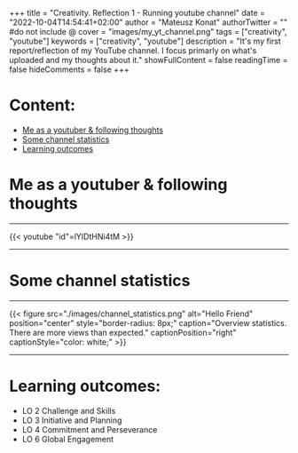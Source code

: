 +++
title = "Creativity. Reflection 1 - Running youtube channel"
date = "2022-10-04T14:54:41+02:00"
author = "Mateusz Konat"
authorTwitter = "" #do not include @
cover = "images/my_yt_channel.png"
tags = ["creativity", "youtube"]
keywords = ["creativity", "youtube"]
description = "It's my first report/reflection of my YouTube channel. I focus primarly on what's uploaded and my thoughts about it."
showFullContent = false
readingTime = false
hideComments = false
+++

# Content:
- [Me as a youtuber & following thoughts](#me-as-a-youtuber--following-thoughts)
- [Some channel statistics](#some-channel-statistics)
- [Learning outcomes](#learning-outcomes)

# Me as a youtuber & following thoughts
***
{{< youtube "id"=lYIDtHNi4tM >}}
*** 

# Some channel statistics
***
{{< figure src="./images/channel_statistics.png" alt="Hello Friend" position="center" style="border-radius: 8px;" caption="Overview statistics. There are more views than expected." captionPosition="right" captionStyle="color: white;" >}}
***

# Learning outcomes:
- LO 2 Challenge and Skills
- LO 3 Initiative and Planning
- LO 4 Commitment and Perseverance
- LO 6 Global Engagement
